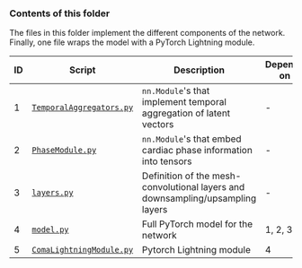 ### Contents of this folder
The files in this folder implement the different components of the network. Finally, one file wraps the model with a PyTorch Lightning module.

| ID | Script | Description | Depends on  |
| ------ | ------ | ----------- | ------ |
| 1 | [`TemporalAggregators.py`](./TemporalAggregators.py) | `nn.Module`'s that implement temporal aggregation of latent vectors | - |
| 2 | [`PhaseModule.py`](./PhaseModule.py) | `nn.Module`'s that embed cardiac phase information into tensors | - |
| 3 | [`layers.py`](./layers.py) | Definition of the mesh-convolutional layers and downsampling/upsampling layers | - |
| 4 | [`model.py`](./model.py) | Full PyTorch model for the network | 1, 2, 3 |
| 5 | [`ComaLightningModule.py`](./ComaLightningModule.py) | Pytorch Lightning module | 4 | 
